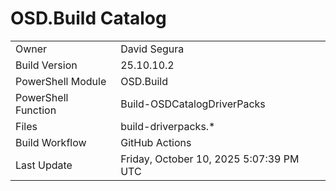 ﻿# OSD.Build Catalog

| | |
|-|-|
| Owner | David Segura |
| Build Version | 25.10.10.2 |
| PowerShell Module | OSD.Build |
| PowerShell Function | Build-OSDCatalogDriverPacks |
| Files | build-driverpacks.* |
| Build Workflow | GitHub Actions |
| Last Update | Friday, October 10, 2025 5:07:39 PM UTC |
